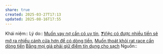 ```yaml
---
share: true
created: 2025-03-27T17:13
updated: 2025-08-16T17:55
---
```

Khái niệm:: 
Lý do:: [Muốn vay nợ cần có uy tín](../../../../%E2%9A%A1Hi%E1%BB%83u%20bi%E1%BA%BFt%20s%C3%A2u/Ki%E1%BA%BFm%20ti%E1%BB%81n/T%E1%BB%B1%20%C4%91%E1%BA%A7u%20t%C6%B0/Mu%E1%BB%91n%20vay%20n%E1%BB%A3%20c%E1%BA%A7n%20c%C3%B3%20uy%20t%C3%ADn.md), [❓Việc có được nhiều tiền sẽ mở ra nhiều cánh cửa hơn để có dòng tiền](../../../../%E2%9A%A1Hi%E1%BB%83u%20bi%E1%BA%BFt%20s%C3%A2u/Ki%E1%BA%BFm%20ti%E1%BB%81n/%E2%9D%93Vi%E1%BB%87c%20c%C3%B3%20%C4%91%C6%B0%E1%BB%A3c%20nhi%E1%BB%81u%20ti%E1%BB%81n%20s%E1%BA%BD%20m%E1%BB%9F%20ra%20nhi%E1%BB%81u%20c%C3%A1nh%20c%E1%BB%ADa%20h%C6%A1n%20%C4%91%E1%BB%83%20c%C3%B3%20d%C3%B2ng%20ti%E1%BB%81n.md), [Muốn thoát khỏi rat race cần dòng tiền](../../../../%E2%9A%A1Hi%E1%BB%83u%20bi%E1%BA%BFt%20s%C3%A2u/Ki%E1%BA%BFm%20ti%E1%BB%81n/T%E1%BB%B1%20%C4%91%E1%BA%A7u%20t%C6%B0/Mu%E1%BB%91n%20tho%C3%A1t%20kh%E1%BB%8Fi%20rat%20race%20c%E1%BA%A7n%20d%C3%B2ng%20ti%E1%BB%81n.md)
[Bằng mọi giá phải giữ điểm tín dụng cho sạch](./B%E1%BA%B1ng%20m%E1%BB%8Di%20gi%C3%A1%20ph%E1%BA%A3i%20gi%E1%BB%AF%20%C4%91i%E1%BB%83m%20t%C3%ADn%20d%E1%BB%A5ng%20cho%20s%E1%BA%A1ch.md)
Nguồn:: 
